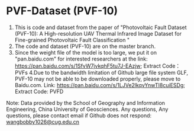 # PVF-Dataset (PVF-10)
1. This is code and dataset from the paper of "Photovoltaic Fault Dataset (PVF-10): A High-resolution UAV  Thermal Infrared Image Dataset for Fine-grained Photovoltaic Fault Classification "
2. The code and dataset (PVF-10) are on the master branch.
3. Since the weight file of the model is too large, we put it on "pan.baidu.com" for interested researchers at the link: https://pan.baidu.com/s/1SfvW7jvkqhF5tu7J-EAzjw; Extract Code：PVFs
4.Due to the bandwidth limitation of Github large file system GLF, PVF-10 may not be able to be downloaded properly, please move to Baidu.com. Link: https://pan.baidu.com/s/1LJVe2lkqvYnwTI8cuiESDg; Extract Code: PVFD 


Note: Data provided by the School of Geography and Information Engineering, China University of Geosciences.
Any questions, Any questions, please contact email if Github does not respond: wangbobby1026@cug.edu.cn
